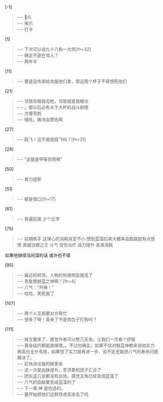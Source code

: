 
[-1] 
>--- 🐔爪<br>
>--- 按爪<br>
>--- 打卡<br>

[1] 
>--- 下次可以说九十八和一大师[fn=32]<br>
>--- 确定不是在骂人？<br>
>--- 两年半<br>

[11] 
>--- 要是这传承给龙服他们拿，那这两个杯子不得恨死他们<br>

[21] 
>--- 邻居存粮我屯枪，邻居就是我粮仓<br>
>--- 。那以后必有关于大杯的战斗剧情<br>
>--- 方便背刺<br>
>--- 哦吼，微冷血警告啊<br>

[27] 
>--- 路飞！这不就是路飞吗？[fn=31]<br>

[28] 
>--- “这就是甲等资质啊”<br>

[50] 
>--- 兽力虚影<br>

[51] 
>--- 都是借口[fn=17]<br>

[61] 
>--- 普遍后面
少个比字<br>

[75] 
>--- 前期练手
这弹心的消耗肯定不小
想到蓝藻后来大概率会跑路就有点想笑
真就白嫖之王
斗气   受伤治疗   战力提升   各类消耗

如果他继续当间谍的话
或许也不错<br>

[95] 
>--- 最近的转场，人物的衔接明显提高了<br>
>--- 吾敬畏魅蓝之神啊！[fn=4]<br>
>--- 八气：“开祷！”<br>
>--- 哈哈，笑死我了<br>

[107] 
>--- 两个人互相要对方帮忙<br>
>--- 想多了啊！真来了不是肉包子打狗吗？<br>

[111] 
>--- 爽文要来了，感觉作者可以憋几天发，让我们一次看个舒服<br>
>--- 黄金级的都能直接喂。。不过也确实，如果不信对魅蓝神教来说他实力再高也无什弔用，如果信了实力就再进一步，说不定还能把八气的寿命问题解决了。<br>
>--- 赶快进龙服的碗里来<br>
>--- 这一次是血脉提升。苍须要和团子汇合了<br>
>--- 团长这几张都没有出场，感觉主角已经变成蓝藻了<br>
>--- 八气的血脉要变成蓝藻的了<br>
>--- 下一章:神 是伪造的。<br>
>--- 要开始把他们这群俘虏丢进去了吗<br>
